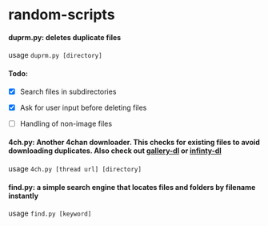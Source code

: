 # random-scripts

#### duprm.py:  deletes duplicate files
usage ``` duprm.py [directory] ```

#### Todo:

-  [x] Search files in subdirectories
-  [x] Ask for user input before deleting files
-  [ ] Handling of non-image files 





#### 4ch.py: Another 4chan downloader. This checks for existing files to avoid downloading duplicates. Also check out [gallery-dl](https://github.com/mikf/gallery-dl) or [infinty-dl](https://github.com/f3mo/infinity-dl)
usage  ``` 4ch.py [thread url] [directory]  ``` 




#### find.py:   a simple search engine that locates files and folders by filename instantly
usage ```find.py [keyword] ```
